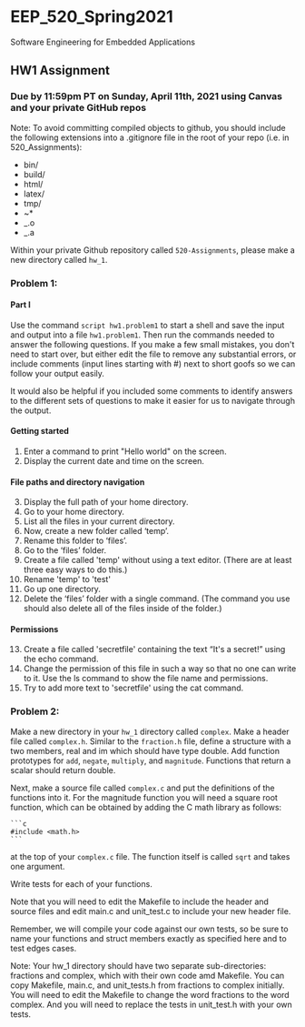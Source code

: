 # EEP_520_Spring2021

Software Engineering for Embedded Applications

## HW1 Assignment

### Due by 11:59pm PT on Sunday, April 11th, 2021 using Canvas and your private GitHub repos

Note: To avoid committing compiled objects to github, you should include the following extensions into a .gitignore file in the root of your repo (i.e. in 520_Assignments):

- bin/ 
- build/
- html/
- latex/
- tmp/
- ~\*
- _.o
- _.a

Within your private Github repository called `520-Assignments`, please make a new directory called `hw_1`.

### Problem 1:

#### Part I

Use the command `script hw1.problem1` to start a shell and save the input and output into a file `hw1.problem1`. Then run the commands needed to answer the following questions. If you make a few small mistakes, you don't need to start over, but either edit the file to remove any substantial errors, or include comments (input lines starting with #) next to short goofs so we can follow your output easily.

It would also be helpful if you included some comments to identify answers to the different sets of questions to make it easier for us to navigate through the output.

#### Getting started

1. Enter a command to print "Hello world" on the screen.
2. Display the current date and time on the screen.

#### File paths and directory navigation

3. Display the full path of your home directory.
4. Go to your home directory.
5. List all the files in your current directory.
6. Now, create a new folder called ‘temp’.
7. Rename this folder to ‘files’.
8. Go to the ‘files’ folder.
9. Create a file called 'temp' without using a text editor. (There are at least three easy ways to do this.)
10. Rename 'temp' to 'test'
11. Go up one directory.
12. Delete the ‘files’ folder with a single command. (The command you use should also delete all of the files inside of the folder.)

#### Permissions

13. Create a file called 'secretfile' containing the text “It's a secret!” using the echo command.
14. Change the permission of this file in such a way so that no one can write to it. Use the ls command to show the file name and permissions.
15. Try to add more text to 'secretfile' using the cat command.

### Problem 2:

Make a new directory in your `hw_1` directory called `complex`. Make a header file called `complex.h`. Similar to the `fraction.h` file, define a structure with a two members, real and im which should have type double. Add function prototypes for `add`, `negate`, `multiply`, and `magnitude`. Functions that return a scalar should return double.

Next, make a source file called `complex.c` and put the definitions of the functions into it. For the magnitude function you will need a square root function, which can be obtained by adding the C math library as follows:

    ```c
    #include <math.h>
    ```

at the top of your `complex.c` file. The function itself is called `sqrt` and takes one argument.

Write tests for each of your functions.

Note that you will need to edit the Makefile to include the header and source files and edit main.c and unit_test.c to include your new header file.

Remember, we will compile your code against our own tests, so be sure to name your functions and struct members exactly as specified here and to test edges cases.

Note: Your hw_1 directory should have two separate sub-directories: fractions and complex, which with their own code amd Makefile. You can copy Makefile, main.c, and unit_tests.h from fractions to complex initially. You will need to edit the Makefile to change the word fractions to the word complex. And you will need to replace the tests in unit_test.h with your own tests.
